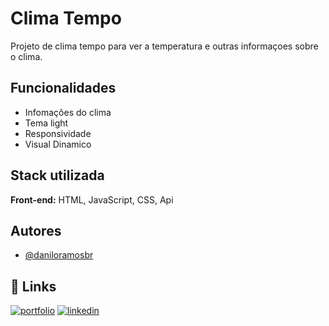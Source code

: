 # Clima Tempo
Projeto de clima tempo para ver a temperatura e outras informaçoes sobre o clima.



## Funcionalidades

- Infomações do clima
- Tema light
- Responsividade
- Visual Dinamico


## Stack utilizada

**Front-end:** HTML, JavaScript, CSS, Api 



## Autores

- [@daniloramosbr](https://www.github.com/daniloramosbr)


## 🔗 Links
[![portfolio](https://img.shields.io/badge/my_portfolio-000?style=for-the-badge&logo=ko-fi&logoColor=white)](https)
[![linkedin](https://img.shields.io/badge/linkedin-0A66C2?style=for-the-badge&logo=linkedin&logoColor=white)](https://www.linkedin.com/in/daniloramosbr)

